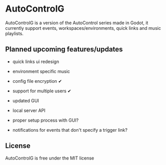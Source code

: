 # AutoControlG
AutoControlG is a version of the AutoControl series made in Godot, it currently support events, workspaces/environments, quick links and music playlists.

<h2>Planned upcoming features/updates</h2>

- quick links ui redesign

- environment specific music

- config file encryption ✔

- support for multiple users ✔

- updated GUI

- local server API

- proper setup process with GUI?

- notifications for events that don't specify a trigger link?



<h2>License</h2>

AutoControlG is free under the MIT license
